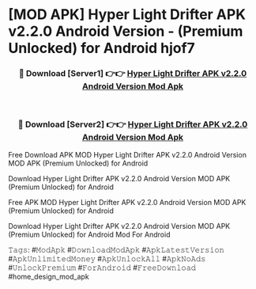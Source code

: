 # [MOD APK] Hyper Light Drifter APK v2.2.0 Android Version - (Premium Unlocked) for Android hjof7



<div align="center">
<h3>🔴 Download [Server1] 👉👉 <a href="https://momento.my/?title=Hyper_Light_Drifter_APK_v2.2.0_Android_Version">Hyper Light Drifter APK v2.2.0 Android Version Mod Apk</a></h3><br>

<h3>🔴 Download [Server2] 👉👉 <a href="https://momento.my/?title=Hyper_Light_Drifter_APK_v2.2.0_Android_Version">Hyper Light Drifter APK v2.2.0 Android Version Mod Apk</a></h3>
</div>



Free Download APK MOD Hyper Light Drifter APK v2.2.0 Android Version MOD APK (Premium Unlocked) for Android

Download Hyper Light Drifter APK v2.2.0 Android Version MOD APK (Premium Unlocked) for Android

Free APK MOD Hyper Light Drifter APK v2.2.0 Android Version MOD APK (Premium Unlocked) for Android

Download Hyper Light Drifter APK v2.2.0 Android Version MOD APK (Premium Unlocked) for Android Mod For Android

𝚃𝚊𝚐𝚜: #𝙼𝚘𝚍𝙰𝚙𝚔 #𝙳𝚘𝚠𝚗𝚕𝚘𝚊𝚍𝙼𝚘𝚍𝙰𝚙𝚔 #𝙰𝚙𝚔𝙻𝚊𝚝𝚎𝚜𝚝𝚅𝚎𝚛𝚜𝚒𝚘𝚗 #𝙰𝚙𝚔𝚄𝚗𝚕𝚒𝚖𝚒𝚝𝚎𝚍𝙼𝚘𝚗𝚎𝚢 #𝙰𝚙𝚔𝚄𝚗𝚕𝚘𝚌𝚔𝙰𝚕𝚕 #𝙰𝚙𝚔𝙽𝚘𝙰𝚍𝚜 #𝚄𝚗𝚕𝚘𝚌𝚔𝙿𝚛𝚎𝚖𝚒𝚞𝚖 #𝙵𝚘𝚛𝙰𝚗𝚍𝚛𝚘𝚒𝚍 #𝙵𝚛𝚎𝚎𝙳𝚘𝚠𝚗𝚕𝚘𝚊𝚍 #home_design_mod_apk
